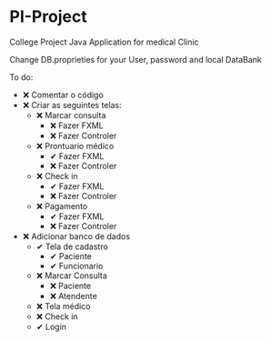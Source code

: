 # PI-Project
College Project
Java Application for medical Clinic

Change DB.proprieties for your User, password and local DataBank

To do:

- ❌ Comentar o código
- ❌ Criar as seguintes telas:
    - ❌ Marcar consulta
        - ❌ Fazer FXML
        - ❌ Fazer Controler
    - ❌ Prontuario médico
        - ✔ Fazer FXML
        - ❌ Fazer Controler
    - ❌ Check in
        - ✔ Fazer FXML
        - ❌ Fazer Controler
    - ❌ Pagamento
        - ✔ Fazer FXML
        - ❌ Fazer Controler
- ❌ Adicionar banco de dados
    - ✔ Tela de cadastro
        - ✔ Paciente
        - ✔ Funcionario
    - ❌ Marcar Consulta
        - ❌ Paciente
        - ❌ Atendente
    - ❌ Tela médico
    - ❌ Check in
    - ✔ Login
